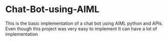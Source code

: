 # Chat-Bot-using-AIML
This is the basic implementation of a chat bot using AIML python and APIs. Even though this project was very easy to implement It can have a lot of implementation
